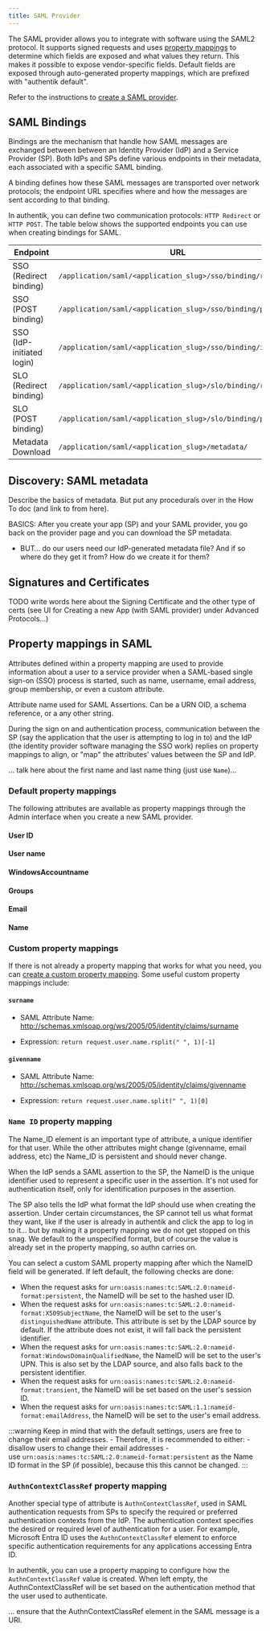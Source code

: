 ```yaml
---
title: SAML Provider
---
```


The SAML provider allows you to integrate with software using the SAML2 protocol. It supports signed requests and uses [property mappings](../property-mappings/index.md#saml-property-mappings) to determine which fields are exposed and what values they return. This makes it possible to expose vendor-specific fields. Default fields are exposed through auto-generated property mappings, which are prefixed with "authentik default".

Refer to the instructions to [create a SAML provider](./create-saml-provider.md).

## SAML Bindings

Bindings are the mechanism that handle how SAML messages are exchanged between between an Identity Provider (IdP) and a Service Provider (SP). Both IdPs and SPs define various endpoints in their metadata, each associated with a specific SAML binding.

A binding defines how these SAML messages are transported over network protocols; the endpoint URL specifies where and how the messages are sent according to that binding.

In authentik, you can define two communication protocols: `HTTP Redirect` or `HTTP POST`. The table below shows the supported endpoints you can use when creating bindings for SAML.

| Endpoint                  | URL                                                          |
| ------------------------- | ------------------------------------------------------------ |
| SSO (Redirect binding)    | `/application/saml/<application_slug>/sso/binding/redirect/` |
| SSO (POST binding)        | `/application/saml/<application_slug>/sso/binding/post/`     |
| SSO (IdP-initiated login) | `/application/saml/<application_slug>/sso/binding/init/`     |
| SLO (Redirect binding)    | `/application/saml/<application_slug>/slo/binding/redirect/` |
| SLO (POST binding)        | `/application/saml/<application_slug>/slo/binding/post/`     |
| Metadata Download         | `/application/saml/<application_slug>/metadata/`             |

## Discovery: SAML metadata

Describe the basics of metadata. But put any procedurals over in the How To doc (and link to from here).

BASICS: After you create your app (SP) and your SAML provider, you go back on the provider page and you can download the SP metadata.

- BUT… do our users need our IdP-generated metadata file? And if so where do they get it from? How do we create it for them?

## Signatures and Certificates

TODO write words here about the Signing Certificate and the other type of certs (see UI for Creating a new App (with SAML provider) under Advanced Protocols...)

## Property mappings in SAML

Attributes defined within a property mapping are used to provide information about a user to a service provider when a SAML-based single sign-on (SSO) process is started, such as name, username, email address, group membership, or even a custom attribute.

Attribute name used for SAML Assertions. Can be a URN OID, a schema reference, or a any other string.

During the sign on and authentication process, communication between the SP (say the application that the user is attempting to log in to) and the IdP (the identity provider software managing the SSO work) replies on property mappings to align, or "map" the attributes' values between the SP and IdP.

... talk here about the first name and last name thing (just use `Name`)...

### Default property mappings

The following attributes are available as property mappings through the Admin interface when you create a new SAML provider.

#### User ID

#### User name

#### WindowsAccountname

#### Groups

#### Email

#### Name

### Custom property mappings

If there is not already a property mapping that works for what you need, you can [create a custom property mapping](../property-mappings/). Some useful custom property mappings include:

#### `surname`

- SAML Attribute Name: http://schemas.xmlsoap.org/ws/2005/05/identity/claims/surname

- Expression: `return request.user.name.rsplit(" ", 1)[-1]`

#### `givenname`

- SAML Attribute Name: http://schemas.xmlsoap.org/ws/2005/05/identity/claims/givenname

- Expression: `return request.user.name.split(" ", 1)[0]`

### `Name ID` property mapping

The Name_ID element is an important type of attribute, a unique identifier for that user. While the other attributes might change (givenname, email address, etc) the Name_ID is persistent and should never change.

When the IdP sends a SAML assertion to the SP, the NameID is the unique identifier used to represent a specific user in the assertion. It's not used for authentication itself, only for identification purposes in the assertion.

The SP also tells the IdP what format the IdP should use when creating the assertion. Under certain circumstances, the SP cannot tell us what format they want, like if the user is already in authentik and click the app to log in to it… but by making it a property mapping we do not get stopped on this snag. We default to the unspecified format, but of course the value is already set in the property mapping, so authn carries on.

You can select a custom SAML property mapping after which the NameID field will be generated. If left default, the following checks are done:

- When the request asks for `urn:oasis:names:tc:SAML:2.0:nameid-format:persistent`, the NameID will be set to the hashed user ID.
- When the request asks for `urn:oasis:names:tc:SAML:2.0:nameid-format:X509SubjectName`, the NameID will be set to the user's `distinguishedName` attribute. This attribute is set by the LDAP source by default. If the attribute does not exist, it will fall back the persistent identifier.
- When the request asks for `urn:oasis:names:tc:SAML:2.0:nameid-format:WindowsDomainQualifiedName`, the NameID will be set to the user's UPN. This is also set by the LDAP source, and also falls back to the persistent identifier.
- When the request asks for `urn:oasis:names:tc:SAML:2.0:nameid-format:transient`, the NameID will be set based on the user's session ID.
- When the request asks for `urn:oasis:names:tc:SAML:1.1:nameid-format:emailAddress`, the NameID will be set to the user's email address.

:::warning
Keep in mind that with the default settings, users are free to change their email addresses. - Therefore, it is recommended to either: - disallow users to change their email addresses - use `urn:oasis:names:tc:SAML:2.0:nameid-format:persistent` as the Name ID format in the SP (if possible), because this this cannot be changed.
:::

### `AuthnContextClassRef` property mapping

Another special type of attribute is `AuthnContextClassRef`, used in SAML authentication requests from SPs to specify the required or preferred authentication contexts from the IdP. The authentication context specifies the desired or required level of authentication for a user. For example, Microsoft Entra ID uses the `AuthnContextClassRef` element to enforce specific authentication requirements for any applications accessing Entra ID.

In authentik, you can use a property mapping to configure how the `AuthnContextClassRef` value is created. When left empty, the AuthnContextClassRef will be set based on the authentication method that the user used to authenticate.

... ensure that the AuthnContextClassRef element in the SAML message is a URI.
